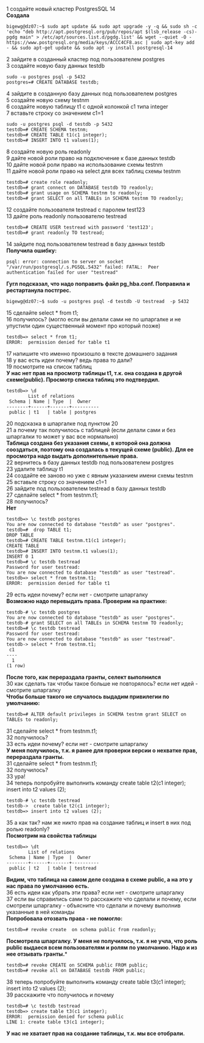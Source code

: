 1 создайте новый кластер PostgresSQL 14  
**Создала**  
```  
bigewg@dz07:~$ sudo apt update && sudo apt upgrade -y -q && sudo sh -c 'echo "deb http://apt.postgresql.org/pub/repos/apt $(lsb_release -cs)-pgdg main" > /etc/apt/sources.list.d/pgdg.list' && wget --quiet -O - https://www.postgresql.org/media/keys/ACCC4CF8.asc | sudo apt-key add - && sudo apt-get update && sudo apt -y install postgresql-14
```
2 зайдите в созданный кластер под пользователем postgres  
3 создайте новую базу данных testdb  
```  
sudo -u postgres psql -p 5432
postgres=# CREATE DATABASE testdb;
```  
4 зайдите в созданную базу данных под пользователем postgres  
5 создайте новую схему testnm  
6 создайте новую таблицу t1 с одной колонкой c1 типа integer  
7 вставьте строку со значением c1=1  
```  
sudo -u postgres psql -d testdb -p 5432
testdb=# CREATE SCHEMA testnm;
testdb=# CREATE TABLE t1(c1 integer);
testdb=# INSERT INTO t1 values(1);
```  
8 создайте новую роль readonly  
9 дайте новой роли право на подключение к базе данных testdb  
10 дайте новой роли право на использование схемы testnm  
11 дайте новой роли право на select для всех таблиц схемы testnm  
```
testdb=# create role readonly;
testdb=# grant connect on DATABASE testdb TO readonly;
testdb=# grant usage on SCHEMA testnm to readonly;
testdb=# grant SELECT on all TABLEs in SCHEMA testnm TO readonly;
```  
12 создайте пользователя testread с паролем test123  
13 дайте роль readonly пользователю testread  
```
testdb=# CREATE USER testread with password 'test123';
testdb=# grant readonly TO testread;
```  
14 зайдите под пользователем testread в базу данных testdb  
**Получила ошибку:**  
```
psql: error: connection to server on socket "/var/run/postgresql/.s.PGSQL.5432" failed: FATAL:  Peer authentication failed for user "testread"
```   
**Гугл подсказал, что надо поправить файл pg_hba.conf. Поправила и рестартанула постгрес.**  
```
bigewg@dz07:~$ sudo -u postgres psql -d testdb -U testread  -p 5432 
```  
15 сделайте select * from t1;  
16 получилось? (могло если вы делали сами не по шпаргалке и не упустили один существенный момент про который позже)  
```
testdb=> select * from t1;
ERROR:  permission denied for table t1
```
17 напишите что именно произошло в тексте домашнего задания  
18 у вас есть идеи почему? ведь права то дали?  
19 посмотрите на список таблиц  
**У нас нет прав на просмотр таблицы t1, т.к. она создана в другой схеме(public). Просмотр списка таблиц это подтвердил.**  
```
testdb=> \d
        List of relations
 Schema | Name | Type  |  Owner   
--------+------+-------+----------
 public | t1   | table | postgres
```
20 подсказка в шпаргалке под пунктом 20  
21 а почему так получилось с таблицей (если делали сами и без шпаргалки то может у вас все нормально)  
**Таблица создана без указания схемы, в которой она должна сооздаться, поэтому она создалась в текущей схеме (public). Для ее просмотра надо выдать дополнительные права.**  
22 вернитесь в базу данных testdb под пользователем postgres  
23 удалите таблицу t1  
24 создайте ее заново но уже с явным указанием имени схемы testnm  
25 вставьте строку со значением c1=1  
26 зайдите под пользователем testread в базу данных testdb  
27 сделайте select * from testnm.t1;  
28 получилось?  
**Нет**  
```
testdb=> \c testdb postgres
You are now connected to database "testdb" as user "postgres".
testdb=#  drop TABLE t1;
DROP TABLE
testdb=# CREATE TABLE testnm.t1(c1 integer);
CREATE TABLE
testdb=# INSERT INTO testnm.t1 values(1);
INSERT 0 1
testdb=# \c testdb testread
Password for user testread: 
You are now connected to database "testdb" as user "testread".
testdb=> select * from testnm.t1;
ERROR:  permission denied for table t1
```  
29 есть идеи почему? если нет - смотрите шпаргалку  
**Возможно надо перевыдать права. Проверим на практике:**  
```
testdb-# \c testdb postgres
You are now connected to database "testdb" as user "postgres".
testdb-# grant SELECT on all TABLEs in SCHEMA testnm TO readonly;
testdb=# \c testdb testread
Password for user testread: 
You are now connected to database "testdb" as user "testread".
testdb-> select * from testnm.t1;
 c1 
----
  1
(1 row)
```  
**После того, как перераздала гранты, селект выполнился**  
30 как сделать так чтобы такое больше не повторялось? если нет идей - смотрите шпаргалку  
**Чтобы больше такого не случалось выдадим привилегии по умолчанию:**  
```
testdb=# ALTER default privileges in SCHEMA testnm grant SELECT on TABLEs to readonly;
```  
31 сделайте select * from testnm.t1;  
32 получилось?  
33 есть идеи почему? если нет - смотрите шпаргалку  
**У меня получилось, т.к. я ранее для проверки версии о нехватке прав, перераздала гранты.**  
31 сделайте select * from testnm.t1;  
32 получилось?  
33 ура!  
34 теперь попробуйте выполнить команду create table t2(c1 integer); insert into t2 values (2);  
```  
testdb-# \c testdb testread
testdb->  create table t2(c1 integer);
testdb=> insert into t2 values (2);
```  
35 а как так? нам же никто прав на создание таблиц и insert в них под ролью readonly?  
**Посмотрим на свойства таблицы**  
```
testdb=> \dt
        List of relations
 Schema | Name | Type  |  Owner   
--------+------+-------+----------
 public | t2   | table | testread
```  
**Видим, что таблица на самом деле создана в схеме public, а на это у нас права по умолчанию есть.**  
36 есть идеи как убрать эти права? если нет - смотрите шпаргалку  
37 если вы справились сами то расскажите что сделали и почему, если смотрели шпаргалку - объясните что сделали и почему выполнив указанные в ней команды  
**Попробовала отозвать права - не помогло:**  
```
testdb=# revoke create  on schema public from readonly;
```  
**Посмотрела шпаргалку. У меня не получилось, т.к. я не учла, что роль public выдаеся всем пользователям и ролям по умолчанию. Надо и из нее отзывать гранты.***
```
testdb=# revoke CREATE on SCHEMA public FROM public; 
testdb=# revoke all on DATABASE testdb FROM public; 
```  
38 теперь попробуйте выполнить команду create table t3(c1 integer); insert into t2 values (2);  
39 расскажите что получилось и почему  
```
testdb=# \c testdb testread
testdb=> create table t3(c1 integer); 
ERROR:  permission denied for schema public
LINE 1: create table t3(c1 integer);
```  
**У нас не хватает прав на создание таблицы, т.к. мы все отобрали.**  
